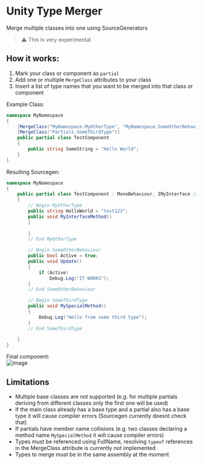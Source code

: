 # Unity Type Merger

Merge multiple classes into one using SourceGenerators

> ⚠ This is very experimental

## How it works:

1) Mark your class or component as `partial`
2) Add one or multiple `MergeClass` attributes to your class
3) Insert a list of type names that you want to be merged into that class or component 


Example Class:
```csharp
namespace MyNamespace
{
	[MergeClass("MyNamespace.MyOtherType", "MyNamespace.SomeOtherBehaviour")]
	[MergeClass("Partials.SomeThirdType")]
	public partial class TestComponent
	{
		public string SomeString = "Hello World";
	}
}

```

Resulting Sourcegen:
```csharp
namespace MyNamespace
{
	public partial class TestComponent : MonoBehaviour, IMyInterface // ScriptableObject
	{
		// Begin MyOtherType
		public string HelloWorld = "test123";
		public void MyInterfaceMethod()
		{
			
		}
		// End MyOtherType

		// Begin SomeOtherBehaviour
		public bool Active = true;
		public void Update()
		{
			if (Active)
				Debug.Log("IT WORKS");
		}
		// End SomeOtherBehaviour

		// Begin SomeThirdType
		public void MySpecialMethod()
		{
			Debug.Log("Hello from some third type");
		}
		// End SomeThirdType

	}
}
```

Final component:  
![image](https://user-images.githubusercontent.com/5083203/226190153-589ec52c-6ba7-4693-9c1f-5204c03b87a7.png)


## Limitations
- Multiple base classes are not supported (e.g. for multiple partials deriving from different classes only the first one will be used)
- If the main class already has a base type and a partial also has a base type it will cause compiler errors (Sourcegen currently doesnt check that)
- If partials have member name collisions (e.g. two classes declaring a method name `MySpecialMethod` it will cause compiler errors)
- Types must be referenced using FullName, resolving `typeof` references in the MergeClass attribute is currently not implemented  
- Types to merge must be in the same assembly at the moment
